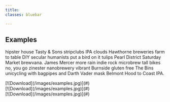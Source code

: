 ```yaml
---
title: 
classes: bluebar

---
```

Examples
--------
<p class="subtext" markdown="1">hipster house Tasty & Sons stripclubs IPA clouds Hawthorne breweries farm to table DIY secular humanists put a bird on it
tulips Pearl District Saturday Market brewvana. James Mercer more rain indie rock microbrew tall bikes no, you go zinester 
nanobrewery vibrant Burnside gluten free The Bins unicycling with bagpipes and Darth Vader mask Belmont Hood to Coast IPA.</p>
<div class="col3" markdown="1">[![Download](/images/examples.jpg)](#)</div>
<div class="col3" markdown="1">[![Download](/images/examples.jpg)](#)</div>
<div class="col3" markdown="1">[![Download](/images/examples.jpg)](#)</div>
